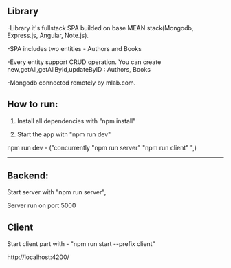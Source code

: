 ## Library

-Library it's fullstack SPA builded on base MEAN stack(Mongodb, Express.js, Angular, Note.js).

-SPA includes two entities - Authors and Books

-Every entity support CRUD operation. You can create new,getAll,getAllById,updateByID : Authors, Books

-Mongodb connected remotely by mlab.com.

## How to run:

1. Install all dependencies with "npm install"

2. Start the app with "npm run dev"

  npm run dev - ("concurrently \"npm run server\" \"npm run client\" ",)

------------------------------------------------------------------------------------------------------
Backend:
--------

Start server with "npm run server",

Server run on port 5000

Client
--------

Start client part with - "npm run start --prefix client"

http://localhost:4200/

